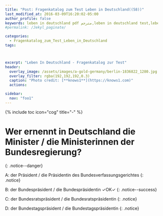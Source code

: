 ```yaml
---
title: "Post: Fragenkatalog zum Test Leben in Deutschland((58))"
last_modified_at: 2016-03-09T16:20:02-05:00
author_profile: false
keywords: leben in deutschland pdf مترجم,leben in deutschland test,leben in deutschland app,test leben in deutschland 33 fragen,test leben in deutschland 2018,orientierungskurs 310 fragen und antworten,leben in deutschland 300 fragen und antworten pdf,lieben in deutschland 300 fragen,deutsch lernen a1 pdf,deutsch lernen b2,deutsch lernen a1 buch,deutsch lernen a2,deutsch lernen blog,wortschatz a1,deutsch lernen dw,deutsch lernen grammatik,Fragenkatalog zum Test Leben in Deutschland ,Fragenkatalog zur Testvorbereitung , Test Leben in Deutschland BAMF , test leben in deutschland 33 fragen , leben in deutschland 300 fragen app , lieben in deutschland 300 fragen
#permalink: /Jekyl_paginate/

categories:
  - Fragenkatalog_zum_Test_Leben_in_Deutschland
tags:



excerpt: "Leben In Deutschland - Fragenkatalog zur Test"
header:
  overlay_image: /assets/images/a-gold-germany/berlin-1836822_1280.jpg
  overlay_filter: rgba(192,192,192,0.3)
  caption: "Photo credit: [**knows1**](https://knows1.com)"
  actions:

sidebar:
  nav: "foo1"
---
```


{% include toc icon="cog" title="-" %}

# Wer ernennt in Deutschland die Minister / die Ministerinnen der Bundesregierung?
{: .notice--danger}

A: der Präsident / die Präsidentin des Bundesverfassungsgerichtes
 {: .notice}

B: der Bundespräsident / die Bundespräsidentin ✓OK✓
{: .notice--success}

C: der Bundesratspräsident / die Bundesratspräsidentin
 {: .notice}

D: der Bundestagspräsident / die Bundestagspräsidentin
 {: .notice}
